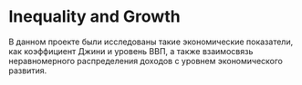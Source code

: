 # Inequality and Growth
В данном проекте были исследованы такие экономические показатели, как коэффициент Джини и уровень ВВП, а также взаимосвязь неравномерного распределения доходов с уровнем экономического развития.
